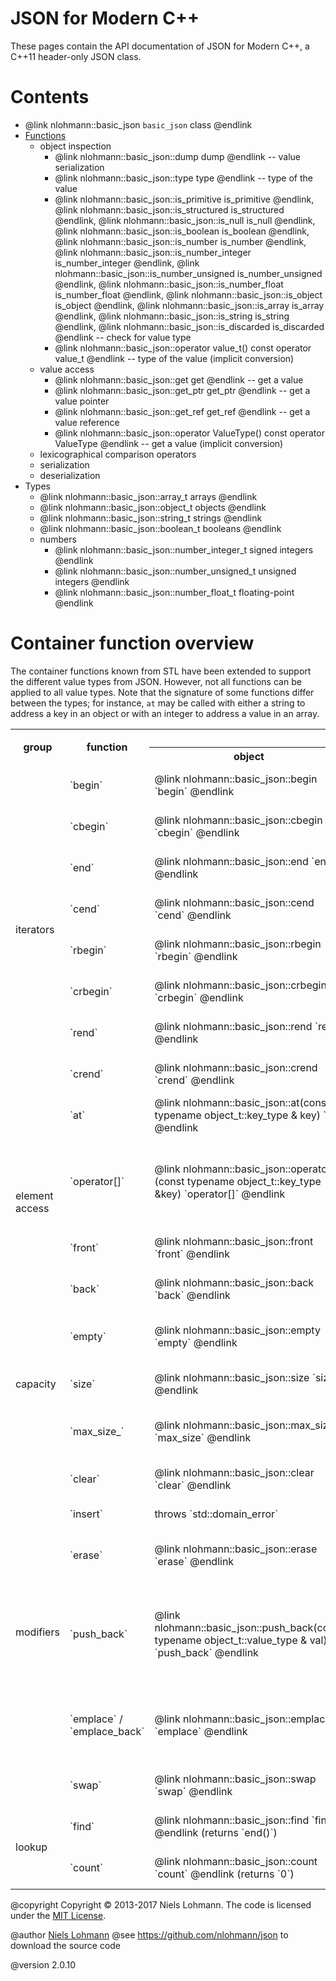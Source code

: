 # JSON for Modern C++

These pages contain the API documentation of JSON for Modern C++, a C++11 header-only JSON class.

# Contents

- @link nlohmann::basic_json `basic_json` class @endlink
- [Functions](functions_func.html)
  - object inspection
    - @link nlohmann::basic_json::dump dump @endlink -- value serialization
    - @link nlohmann::basic_json::type type @endlink -- type of the value
    - @link nlohmann::basic_json::is_primitive is_primitive @endlink,
      @link nlohmann::basic_json::is_structured is_structured @endlink,
      @link nlohmann::basic_json::is_null is_null @endlink,
      @link nlohmann::basic_json::is_boolean is_boolean @endlink,
      @link nlohmann::basic_json::is_number is_number @endlink,
      @link nlohmann::basic_json::is_number_integer is_number_integer @endlink,
      @link nlohmann::basic_json::is_number_unsigned is_number_unsigned @endlink,
      @link nlohmann::basic_json::is_number_float is_number_float @endlink,
      @link nlohmann::basic_json::is_object is_object @endlink,
      @link nlohmann::basic_json::is_array is_array @endlink,
      @link nlohmann::basic_json::is_string is_string @endlink,
      @link nlohmann::basic_json::is_discarded is_discarded @endlink -- check for value type
    - @link nlohmann::basic_json::operator value_t() const operator value_t @endlink -- type of the value (implicit conversion)
  - value access
    - @link nlohmann::basic_json::get get @endlink -- get a value
    - @link nlohmann::basic_json::get_ptr get_ptr @endlink -- get a value pointer
    - @link nlohmann::basic_json::get_ref get_ref @endlink -- get a value reference
    - @link nlohmann::basic_json::operator ValueType() const operator ValueType @endlink -- get a value (implicit conversion)
  - lexicographical comparison operators
  - serialization
  - deserialization
- Types
  - @link nlohmann::basic_json::array_t arrays @endlink
  - @link nlohmann::basic_json::object_t objects @endlink
  - @link nlohmann::basic_json::string_t strings @endlink
  - @link nlohmann::basic_json::boolean_t booleans @endlink
  - numbers
    - @link nlohmann::basic_json::number_integer_t signed integers @endlink
    - @link nlohmann::basic_json::number_unsigned_t unsigned integers @endlink
    - @link nlohmann::basic_json::number_float_t floating-point @endlink

# Container function overview

The container functions known from STL have been extended to support the different value types from JSON. However, not all functions can be applied to all value types. Note that the signature of some functions differ between the types; for instance, `at` may be called with either a string to address a key in an object or with an integer to address a value in an array.

<table>
  <tr>
    <th rowspan="2">group</td>
    <th rowspan="2">function</td>
    <th colspan="6">JSON value type</th>
  </tr>
  <tr>
    <th>object</th>
    <th>array</th>
    <th>string</th>
    <th>number</th>
    <th>boolean</th>
    <th>null</th>
  </tr>
  <tr>
    <td rowspan="8">iterators</td>
    <td>`begin`</td>
    <td class="ok_green">@link nlohmann::basic_json::begin `begin` @endlink</td>
    <td class="ok_green">@link nlohmann::basic_json::begin `begin` @endlink</td>
    <td class="ok_green">@link nlohmann::basic_json::begin `begin` @endlink</td>
    <td class="ok_green">@link nlohmann::basic_json::begin `begin` @endlink</td>
    <td class="ok_green">@link nlohmann::basic_json::begin `begin` @endlink</td>
    <td class="ok_green">@link nlohmann::basic_json::begin `begin` @endlink (returns `end()`)</td>
  </tr>
  <tr>
    <td>`cbegin`</td>
    <td class="ok_green">@link nlohmann::basic_json::cbegin `cbegin` @endlink</td>
    <td class="ok_green">@link nlohmann::basic_json::cbegin `cbegin` @endlink</td>
    <td class="ok_green">@link nlohmann::basic_json::cbegin `cbegin` @endlink</td>
    <td class="ok_green">@link nlohmann::basic_json::cbegin `cbegin` @endlink</td>
    <td class="ok_green">@link nlohmann::basic_json::cbegin `cbegin` @endlink</td>
    <td class="ok_green">@link nlohmann::basic_json::cbegin `cbegin` @endlink (returns `cend()`)</td>
  </tr>
  <tr>
    <td>`end`</td>
    <td class="ok_green">@link nlohmann::basic_json::end `end` @endlink</td>
    <td class="ok_green">@link nlohmann::basic_json::end `end` @endlink</td>
    <td class="ok_green">@link nlohmann::basic_json::end `end` @endlink</td>
    <td class="ok_green">@link nlohmann::basic_json::end `end` @endlink</td>
    <td class="ok_green">@link nlohmann::basic_json::end `end` @endlink</td>
    <td class="ok_green">@link nlohmann::basic_json::end `end` @endlink</td>
  </tr>
  <tr>
    <td>`cend`</td>
    <td class="ok_green">@link nlohmann::basic_json::cend `cend` @endlink</td>
    <td class="ok_green">@link nlohmann::basic_json::cend `cend` @endlink</td>
    <td class="ok_green">@link nlohmann::basic_json::cend `cend` @endlink</td>
    <td class="ok_green">@link nlohmann::basic_json::cend `cend` @endlink</td>
    <td class="ok_green">@link nlohmann::basic_json::cend `cend` @endlink</td>
    <td class="ok_green">@link nlohmann::basic_json::cend `cend` @endlink</td>
  </tr>
  <tr>
    <td>`rbegin`</td>
    <td class="ok_green">@link nlohmann::basic_json::rbegin `rbegin` @endlink</td>
    <td class="ok_green">@link nlohmann::basic_json::rbegin `rbegin` @endlink</td>
    <td class="ok_green">@link nlohmann::basic_json::rbegin `rbegin` @endlink</td>
    <td class="ok_green">@link nlohmann::basic_json::rbegin `rbegin` @endlink</td>
    <td class="ok_green">@link nlohmann::basic_json::rbegin `rbegin` @endlink</td>
    <td class="ok_green">@link nlohmann::basic_json::rbegin `rbegin` @endlink</td>
  </tr>
  <tr>
    <td>`crbegin`</td>
    <td class="ok_green">@link nlohmann::basic_json::crbegin `crbegin` @endlink</td>
    <td class="ok_green">@link nlohmann::basic_json::crbegin `crbegin` @endlink</td>
    <td class="ok_green">@link nlohmann::basic_json::crbegin `crbegin` @endlink</td>
    <td class="ok_green">@link nlohmann::basic_json::crbegin `crbegin` @endlink</td>
    <td class="ok_green">@link nlohmann::basic_json::crbegin `crbegin` @endlink</td>
    <td class="ok_green">@link nlohmann::basic_json::crbegin `crbegin` @endlink</td>
  </tr>
  <tr>
    <td>`rend`</td>
    <td class="ok_green">@link nlohmann::basic_json::rend `rend` @endlink</td>
    <td class="ok_green">@link nlohmann::basic_json::rend `rend` @endlink</td>
    <td class="ok_green">@link nlohmann::basic_json::rend `rend` @endlink</td>
    <td class="ok_green">@link nlohmann::basic_json::rend `rend` @endlink</td>
    <td class="ok_green">@link nlohmann::basic_json::rend `rend` @endlink</td>
    <td class="ok_green">@link nlohmann::basic_json::rend `rend` @endlink</td>
  </tr>
  <tr>
    <td>`crend`</td>
    <td class="ok_green">@link nlohmann::basic_json::crend `crend` @endlink</td>
    <td class="ok_green">@link nlohmann::basic_json::crend `crend` @endlink</td>
    <td class="ok_green">@link nlohmann::basic_json::crend `crend` @endlink</td>
    <td class="ok_green">@link nlohmann::basic_json::crend `crend` @endlink</td>
    <td class="ok_green">@link nlohmann::basic_json::crend `crend` @endlink</td>
    <td class="ok_green">@link nlohmann::basic_json::crend `crend` @endlink</td>
  </tr>
  <tr>
    <td rowspan="4">element<br>access</td>
    <td>`at`</td>
    <td class="ok_green">@link nlohmann::basic_json::at(const typename object_t::key_type & key) `at` @endlink</td>
    <td class="ok_green">@link nlohmann::basic_json::at(size_type) `at` @endlink</td>
    <td class="nok_throws">throws `std::domain_error`</td>
    <td class="nok_throws">throws `std::domain_error`</td>
    <td class="nok_throws">throws `std::domain_error`</td>
    <td class="nok_throws">throws `std::domain_error`</td>
  </tr>
  <tr>
    <td>`operator[]`</td>
    <td class="ok_green">@link nlohmann::basic_json::operator[](const typename object_t::key_type &key) `operator[]` @endlink</td>
    <td class="ok_green">@link nlohmann::basic_json::operator[](size_type) `operator[]` @endlink</td>
    <td class="nok_throws">throws `std::domain_error`</td>
    <td class="nok_throws">throws `std::domain_error`</td>
    <td class="nok_throws">throws `std::domain_error`</td>
    <td class="ok_green">@link nlohmann::basic_json::operator[](const typename object_t::key_type & key) `operator[]` @endlink (creates object)<br>@link nlohmann::basic_json::operator[](size_type) `operator[]` @endlink (creates array)</td>
  </tr>
  <tr>
    <td>`front`</td>
    <td class="ok_green">@link nlohmann::basic_json::front `front` @endlink</td>
    <td class="ok_green">@link nlohmann::basic_json::front `front` @endlink</td>
    <td class="ok_green">@link nlohmann::basic_json::front `front` @endlink</td>
    <td class="ok_green">@link nlohmann::basic_json::front `front` @endlink</td>
    <td class="ok_green">@link nlohmann::basic_json::front `front` @endlink</td>
    <td class="nok_throws">throws `std::out_of_range`</td>
  </tr>
  <tr>
    <td>`back`</td>
    <td class="ok_green">@link nlohmann::basic_json::back `back` @endlink</td>
    <td class="ok_green">@link nlohmann::basic_json::back `back` @endlink</td>
    <td class="ok_green">@link nlohmann::basic_json::back `back` @endlink</td>
    <td class="ok_green">@link nlohmann::basic_json::back `back` @endlink</td>
    <td class="ok_green">@link nlohmann::basic_json::back `back` @endlink</td>
    <td class="nok_throws">throws `std::out_of_range`</td>
  </tr>
  <tr>
    <td rowspan="3">capacity</td>
    <td>`empty`</td>
    <td class="ok_green">@link nlohmann::basic_json::empty `empty` @endlink</td>
    <td class="ok_green">@link nlohmann::basic_json::empty `empty` @endlink</td>
    <td class="ok_green">@link nlohmann::basic_json::empty `empty` @endlink (returns `false`)</td>
    <td class="ok_green">@link nlohmann::basic_json::empty `empty` @endlink (returns `false`)</td>
    <td class="ok_green">@link nlohmann::basic_json::empty `empty` @endlink (returns `false`)</td>
    <td class="ok_green">@link nlohmann::basic_json::empty `empty` @endlink (returns `true`)</td>
  </tr>
  <tr>
    <td>`size`</td>
    <td class="ok_green">@link nlohmann::basic_json::size `size` @endlink</td>
    <td class="ok_green">@link nlohmann::basic_json::size `size` @endlink</td>
    <td class="ok_green">@link nlohmann::basic_json::size `size` @endlink (returns `1`)</td>
    <td class="ok_green">@link nlohmann::basic_json::size `size` @endlink (returns `1`)</td>
    <td class="ok_green">@link nlohmann::basic_json::size `size` @endlink (returns `1`)</td>
    <td class="ok_green">@link nlohmann::basic_json::size `size` @endlink (returns `0`)</td>
  </tr>
  <tr>
    <td>`max_size_`</td>
    <td class="ok_green">@link nlohmann::basic_json::max_size `max_size` @endlink</td>
    <td class="ok_green">@link nlohmann::basic_json::max_size `max_size` @endlink</td>
    <td class="ok_green">@link nlohmann::basic_json::max_size `max_size` @endlink (returns `1`)</td>
    <td class="ok_green">@link nlohmann::basic_json::max_size `max_size` @endlink (returns `1`)</td>
    <td class="ok_green">@link nlohmann::basic_json::max_size `max_size` @endlink (returns `1`)</td>
    <td class="ok_green">@link nlohmann::basic_json::max_size `max_size` @endlink (returns `0`)</td>
  </tr>
  <tr>
    <td rowspan="6">modifiers</td>
    <td>`clear`</td>
    <td class="ok_green">@link nlohmann::basic_json::clear `clear` @endlink</td>
    <td class="ok_green">@link nlohmann::basic_json::clear `clear` @endlink</td>
    <td class="ok_green">@link nlohmann::basic_json::clear `clear` @endlink</td>
    <td class="ok_green">@link nlohmann::basic_json::clear `clear` @endlink</td>
    <td class="ok_green">@link nlohmann::basic_json::clear `clear` @endlink</td>
    <td class="ok_green">@link nlohmann::basic_json::clear `clear` @endlink</td>
  </tr>
  <tr>
    <td>`insert`</td>
    <td class="nok_throws">throws `std::domain_error`</td>
    <td class="ok_green">@link nlohmann::basic_json::insert `insert` @endlink</td>
    <td class="nok_throws">throws `std::domain_error`</td>
    <td class="nok_throws">throws `std::domain_error`</td>
    <td class="nok_throws">throws `std::domain_error`</td>
    <td class="nok_throws">throws `std::domain_error`</td>
  </tr>
  <tr>
    <td>`erase`</td>
    <td class="ok_green">@link nlohmann::basic_json::erase `erase` @endlink</td>
    <td class="ok_green">@link nlohmann::basic_json::erase `erase` @endlink</td>
    <td class="ok_green">@link nlohmann::basic_json::erase `erase` @endlink (converts to null)</td>
    <td class="ok_green">@link nlohmann::basic_json::erase `erase` @endlink (converts to null)</td>
    <td class="ok_green">@link nlohmann::basic_json::erase `erase` @endlink (converts to null)</td>
    <td class="nok_throws">throws</td>
  </tr>
  <tr>
    <td>`push_back`</td>
    <td class="ok_green">@link nlohmann::basic_json::push_back(const typename object_t::value_type & val) `push_back` @endlink</td>
    <td class="ok_green">@link nlohmann::basic_json::push_back(const nlohmann::basic_json &) `push_back` @endlink</td>
    <td class="nok_throws">throws `std::domain_error`</td>
    <td class="nok_throws">throws `std::domain_error`</td>
    <td class="nok_throws">throws `std::domain_error`</td>
    <td class="ok_green">@link nlohmann::basic_json::push_back(const typename object_t::value_type & val) `push_back` @endlink (creates object)<br>@link nlohmann::basic_json::push_back(const nlohmann::basic_json &) `push_back` @endlink (creates array)</td>
  </tr>
  <tr>
    <td>`emplace` / `emplace_back`</td>
    <td class="ok_green">@link nlohmann::basic_json::emplace() `emplace` @endlink</td>
    <td class="ok_green">@link nlohmann::basic_json::emplace_back() `emplace_back` @endlink</td>
    <td class="nok_throws">throws `std::domain_error`</td>
    <td class="nok_throws">throws `std::domain_error`</td>
    <td class="nok_throws">throws `std::domain_error`</td>
    <td class="ok_green">@link nlohmann::basic_json::emplace() `emplace` @endlink (creates object)<br>@link nlohmann::basic_json::emplace_back() `emplace_back` @endlink (creates array)</td>
  </tr>
  <tr>
    <td>`swap`</td>
    <td class="ok_green">@link nlohmann::basic_json::swap `swap` @endlink</td>
    <td class="ok_green">@link nlohmann::basic_json::swap `swap` @endlink</td>
    <td class="ok_green">@link nlohmann::basic_json::swap `swap` @endlink</td>
    <td class="ok_green">@link nlohmann::basic_json::swap `swap` @endlink</td>
    <td class="ok_green">@link nlohmann::basic_json::swap `swap` @endlink</td>
    <td class="ok_green">@link nlohmann::basic_json::swap `swap` @endlink</td>
  </tr>
  <tr>
    <td rowspan="2">lookup</td>
    <td>`find`</td>
    <td class="ok_green">@link nlohmann::basic_json::find `find` @endlink (returns `end()`)</td>
    <td class="ok_green">@link nlohmann::basic_json::find `find` @endlink</td>
    <td class="ok_green">@link nlohmann::basic_json::find `find` @endlink (returns `end()`)</td>
    <td class="ok_green">@link nlohmann::basic_json::find `find` @endlink (returns `end()`)</td>
    <td class="ok_green">@link nlohmann::basic_json::find `find` @endlink (returns `end()`)</td>
    <td class="ok_green">@link nlohmann::basic_json::find `find` @endlink (returns `end()`)</td>
  </tr>
  <tr>
    <td>`count`</td>
    <td class="ok_green">@link nlohmann::basic_json::count `count` @endlink (returns `0`)</td>
    <td class="ok_green">@link nlohmann::basic_json::count `count` @endlink</td>
    <td class="ok_green">@link nlohmann::basic_json::count `count` @endlink (returns `0`)</td>
    <td class="ok_green">@link nlohmann::basic_json::count `count` @endlink (returns `0`)</td>
    <td class="ok_green">@link nlohmann::basic_json::count `count` @endlink (returns `0`)</td>
    <td class="ok_green">@link nlohmann::basic_json::count `count` @endlink (returns `0`)</td>
  </tr>
</table>

@copyright Copyright &copy; 2013-2017 Niels Lohmann. The code is licensed under the [MIT License](http://opensource.org/licenses/MIT).

@author [Niels Lohmann](http://nlohmann.me)
@see https://github.com/nlohmann/json to download the source code

@version 2.0.10
